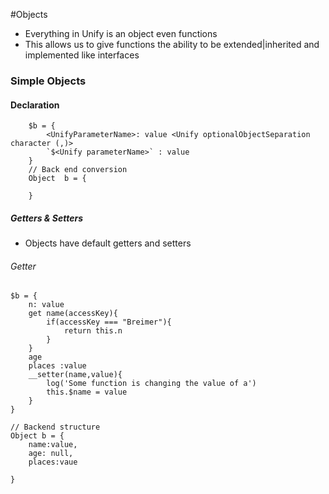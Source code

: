 #Objects

- Everything in Unify is an object even functions
- This allows us to give functions the ability to be extended|inherited and implemented like interfaces


### Simple Objects
#### Declaration

```
	$b = {
		<UnifyParameterName>: value <Unify optionalObjectSeparation character (,)>
		`$<Unify parameterName>` : value
	}
	// Back end conversion
	Object  b = {
		
	}
```

##### Getters & Setters

- Objects have default getters and setters

###### Getter

```
$b = {
	n: value
	get name(accessKey){
		if(accessKey === "Breimer"){
			return this.n
		}
	}
	age
	places :value
	__setter(name,value){
		log('Some function is changing the value of a')
		this.$name = value
	}
}

// Backend structure
Object b = {
	name:value,
	age: null,
	places:vaue
	
}
```





